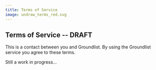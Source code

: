 ```yaml
---
title: Terms of Service
image: undraw_terms_red.svg
---
```


## Terms of Service -- DRAFT

This is a contact between you and Groundlist. By using the Groundlist service you agree to these terms.


Still a work in progress...


